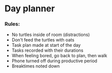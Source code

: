 # Day planner

### Rules:
- No turtles inside of room (distractions)
- Don't feed the turtles with oats
- Task plan made at start of the day
- Tasks recorded with their durations
- When feeling bored, go back to plan, then walk
- Phone turned off during productive period
- Breaktimes noted down
